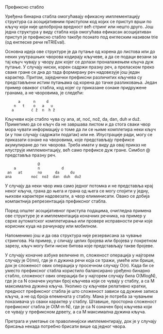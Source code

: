 Префиксно стабло

Уређена бинарна стабла омогућавају ефикасну имплементацију структура са асоцијативним приступом код којих се приступ врши по кључу који није целобројна вредност већ стринг или нешто друго. Још једна структура у виду стабла која омогућава ефикасан асоцијативан приступ је префиксно стабло такође познато под енглеским називом trie (од енглеске речи reTRIEval). 

Основна идеја ове структуре је да путање од корена до листова или до неких унутрашњих чворова кодирају кључеве, а да се подаци везани за тај кључ чувају у чвору док којег се долази проналажењем кључа дуж путање. У случају ниски, корен садржи празну реч, а преласком преко сваке гране се дна до тада формирану реч надовезује још један карактер. Притом, заједнички префиксни различитих кључева су представљени истим путањама од корена до тачке разликовања. Један пример оваквог стабла, код којег су приказане ознаке придружене гранама, а не чворовима, је следећи:

```
      a      n     d
    n   t    o   a   u
   a        ć ž  n  h ž
```

Кључеви које стабло чува су ana, at, noć, nož, da, dan, duh и duž. Приметимо да се кључ da не завршава листом и да стога сваки чвор мора чувати информацију о томе да ли се њиме комплетира неки кључ (и у том случају садржати податак) или не. Илустрације ради, могу се приказати ознаке на чворовима, које представљају префиксе акумулиране до тих чворова. Треба имати у виду да овај приказ не илуструје имплементацију, већ само префиксе дуж гране. Симбол @ представља празну реч.

```
               @
    a          n          d
 an   at       no      da     du
ana         noć  nož  dan  duh  duž
```
У случају да неки чвор има само једног потомка и не представља крај неког кључа, грана до њега и грана од њега се могу спојити у једну, њихови карактери надовезати, а чвор елиминисати. Овако се добија компактнија репрезентација префиксног стабла.

Поред општег асоцијативног приступа подацима, очигледна примена ове структуре је и имплементација коначних речника, на пример у сврхе аутоматског комплетирања или провере исправности речи које корисник куца на рачиунару или мобилном.

Напоменимо још и да ова структура није резервисана за чување стрингова. На пример, у сличају целих бројева или бројева у покретном зарезу, кључ могу бити ниске битова које представљају такве бројеве.

У случају коначне азбуке величине m, сложеност операција у најгорем случају је O(mn), где је n дужина речи која се тражи, умеће или брише, док је сложеност ових операција у просечном случају O(n). Када би се уместо префиксног стабла користило балансирано уређено бинарно стабло, сложеност ових операција би у најгорем случају била O(MlogN), где је са N означен укупан број кључева који се чувају у стаблу, а са M максимална дужина кључа. Уколико су кључеви релативно кратки, предност префиксног стабла је што сложеност зависи од дужине записа кључа, а не од броја елемената у стаблу. Мана је потреба за чувањем показивача уз сваки карактер у стаблу. Штавише, просторна сложеност префиксног стабла је O(M⋅m⋅N), где је са N означен број кључева који се чувају у префиксном дрвету, а са M максимална дужина кључа.

Претрага и уметање се праволинијски имплементирају, док је у случају брисања некада потребно брисати више од једног чвора.